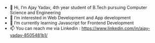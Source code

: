 - 👋 Hi, I’m Ajay Yadav, 4th year student of B.Tech pursuing Computer Science and Engineering
- 👀 I’m interested in Web Development and App development
- 🌱 I’m currently learning Javascript for Frontend Development
- 📫 You can reach me via Linkedin : https://www.linkedin.com/in/ajay-yadav-8505481b1/

<!---
no0b2no0b/no0b2no0b is a ✨ special ✨ repository because its `README.md` (this file) appears on your GitHub profile.
You can click the Preview link to take a look at your changes.
--->
